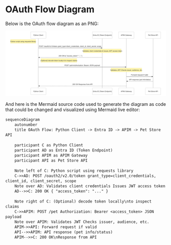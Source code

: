 # OAuth Flow Diagram

Below is the OAuth flow diagram as an PNG:

![OAuth Flow Diagram](./oauth-flow-diagram.png)

And here is the Mermaid source code used to generate the diagram as code that could be changed and visualized using Mermaid live editor:

```text
sequenceDiagram
    autonumber
    title OAuth Flow: Python Client -> Entra ID -> APIM -> Pet Store API

    participant C as Python Client
    participant AD as Entra ID (Token Endpoint)
    participant APIM as APIM Gateway
    participant API as Pet Store API

    Note left of C: Python script using requests library
    C->>AD: POST /oauth2/v2.0/token grant_type=client_credentials, client_id, client_secret, scope
    Note over AD: Validates client credentials Issues JWT access token
    AD-->>C: 200 OK { "access_token": "..." }

    Note right of C: (Optional) decode token locally\nto inspect claims
    C->>APIM: POST /pet Authorization: Bearer <access_token> JSON payload
    Note over APIM: Validates JWT Checks issuer, audience, etc.
    APIM->>API: Forward request if valid
    API-->>APIM: API response (pet info/status)
    APIM-->>C: 200 OK\nResponse from API
